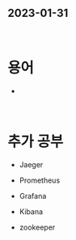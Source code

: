 ## 2023-01-31
<br/>

# 용어
- 

<br/>

# 추가 공부
- Jaeger

- Prometheus

- Grafana

- Kibana

- zookeeper